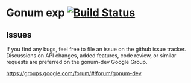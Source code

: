 # Gonum exp [![Build Status](https://travis-ci.org/gonum/exp.svg?branch=master)](https://travis-ci.org/gonum/exp)

## Issues

If you find any bugs, feel free to file an issue on the github issue tracker. Discussions on API changes, added features, code review, or similar requests are preferred on the gonum-dev Google Group.

https://groups.google.com/forum/#!forum/gonum-dev

